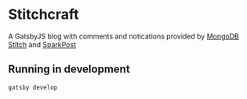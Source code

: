 # Stitchcraft
A GatsbyJS blog with comments and notications provided by [MongoDB Stitch](https://www.mongodb.com/cloud/stitch) and [SparkPost](https://www.sparkpost.com)

## Running in development
`gatsby develop`
